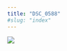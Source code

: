 ```yaml
---
title: "DSC_0588"
#slug: "index"
---
```


[![](/wp-content/2015/05/DSC_0588-300x201.jpg)](/wp-content/2015/05/DSC_0588.jpg)